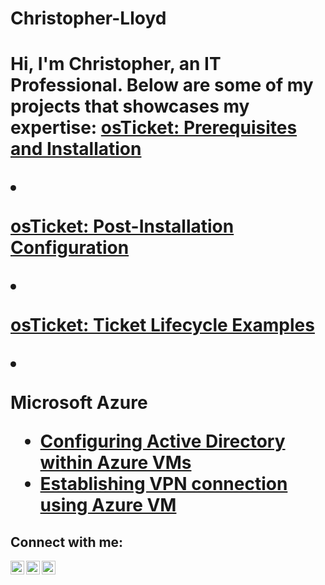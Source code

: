 # Christopher-Lloyd

<h1>Hi, I'm Christopher, an IT Professional.
Below are some of my projects that showcases my expertise:
  <a href="https://linken IT Professional</a>☺</h1>

 
  <h2>👨‍💻 Information Technology Projects:</h2>
  
                                                                         osTicket (Help Desk Ticketing System)
  - [osTicket: Prerequisites and Installation](https://github.com/Meeksaint/osticket-prereqs)
  - [osTicket: Post-Installation Configuration](https://github.com/christopherlloyd/post-install-config)
  - [osTicket: Ticket Lifecycle Examples](https://github.com/christopherlloyd/ticket-lifecycle)
    

- <b>Microsoft Azure</b>
  - [Configuring Active Directory within Azure VMs](https://github.com/christopherlloyd/configure-ad)
  - [Establishing VPN connection using Azure VM ](https://github.com/christopherlloyd/azure-network-protocols)

<h2>Connect with me:</h2>

[<img align="left" alt="Chris | Twitter" width="22px" src="https://cdn.jsdelivr.net/npm/simple-icons@v3/icons/twitter.svg" />][twitter]
[<img align="left" alt="Chris | LinkedIn" width="22px" src="https://cdn.jsdelivr.net/npm/simple-icons@v3/icons/linkedin.svg" />][linkedin]
[<img align="left" alt="Chris | Instagram" width="22px" src="https://cdn.jsdelivr.net/npm/simple-icons@v3/icons/instagram.svg" />][instagram]

[twitter]: https://twitter.com/Christopher
[instagram]: https://www.instagram.com/Christopher
[linkedin]: https://linkedin.com/in/Christopher
